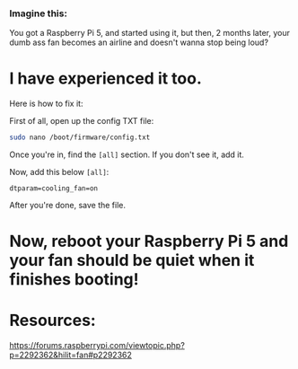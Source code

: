<h3>Imagine this:</h3>
You got a Raspberry Pi 5, and started using it, but then, 2 months later, your dumb ass fan becomes an airline and doesn't wanna stop being loud?

# I have experienced it too.
Here is how to fix it:

First of all, open up the config TXT file:

```bash
sudo nano /boot/firmware/config.txt
```

Once you're in, find the `[all]` section. If you don't see it, add it.

Now, add this below `[all]`:

`dtparam=cooling_fan=on`

After you're done, save the file.

# Now, reboot your Raspberry Pi 5 and your fan should be quiet when it finishes booting!

# Resources:
https://forums.raspberrypi.com/viewtopic.php?p=2292362&hilit=fan#p2292362
